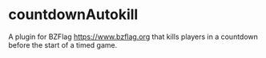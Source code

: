 # countdownAutokill
 A plugin for BZFlag https://www.bzflag.org that kills players in a countdown before the start of a timed game.
